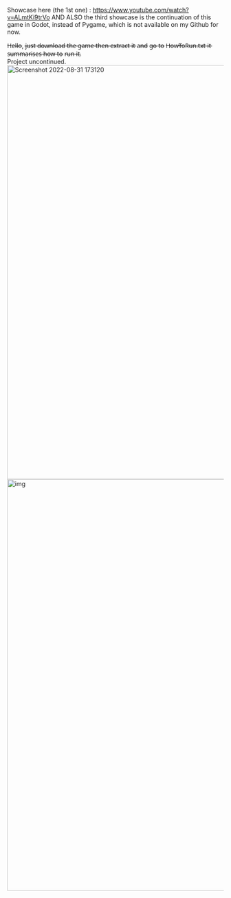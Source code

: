 Showcase here (the 1st one) : https://www.youtube.com/watch?v=ALmtKi9trVo AND ALSO the third showcase is the continuation of this game in Godot, instead of Pygame, which is not available on my Github for now.

H̶e̶l̶l̶o̶, j̶u̶s̶t̶ d̶o̶w̶n̶l̶o̶a̶d̶ t̶h̶e̶ g̶a̶m̶e̶ t̶h̶e̶n̶ e̶x̶t̶r̶a̶c̶t̶ i̶t̶ a̶n̶d̶ g̶o̶ t̶o̶ H̶o̶w̶T̶o̶R̶u̶n̶.t̶x̶t̶ i̶t̶ s̶u̶m̶m̶a̶r̶i̶s̶e̶s̶ h̶o̶w̶ t̶o̶ r̶u̶n̶ i̶t̶.                                                               
Project uncontinued.
<img width="962" alt="Screenshot 2022-08-31 173120" src="https://user-images.githubusercontent.com/89472658/187704331-42898353-7050-4441-b555-59a2e5162815.png">
<img width="956" alt="img" src="https://user-images.githubusercontent.com/89472658/187704633-38aa5104-b07a-46f8-ab72-1b6ac009b7f2.png">
